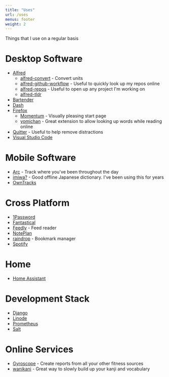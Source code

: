 ```yaml
---
title: "Uses"
url: /uses
menus: footer
weight: 2
---
```


Things that I use on a regular basis

<!--more-->

# Desktop Software

- [Alfred](https://www.alfredapp.com/)
  - [alfred-convert](https://github.com/deanishe/alfred-convert) - Convert units
  - [alfred-github-workflow](https://github.com/gharlan/alfred-github-workflow) - Useful to quickly look up my repos online
  - [alfred-repos](https://github.com/deanishe/alfred-repos) - Useful to open up any project I'm working on
  - [alfred-tldr](https://github.com/konoui/alfred-tldr)
- [Bartender](https://www.macbartender.com/)
- [Dash](https://kapeli.com/dash)
- [Firefox](https://www.mozilla.org/en-US/firefox/new/)
  - [Momentum](https://momentumdash.com/) - Visually pleasing start page
  - [yomichan](https://foosoft.net/projects/yomichan/) - Great extension to allow looking up words while reading online
- [Quitter](https://marco.org/2016/05/02/quitter) - Useful to help remove distractions
- [Visual Studio Code](https://code.visualstudio.com/)

# Mobile Software

- [Arc](http://www.bigpaua.com/arcapp/) - Track where you've been throughout the day
- [imiwa?](http://www.imiwaapp.com/) - Good offline Japanese dictionary. I've been using this for years
- [OwnTracks](https://owntracks.org/)

# Cross Platform

- [1Password](https://1password.com/)
- [Fantastical](https://flexibits.com/fantastical)
- [Feedly](https://feedly.com) - Feed reader
- [NotePlan](https://noteplan.co/)
- [raindrop](https://raindrop.io/) - Bookmark manager
- [Spotify](https://www.spotify.com/)

# Home

- [Home Assistant](https://www.home-assistant.io/blue)

# Development Stack

- [Django](https://www.djangoproject.com/)
- [Linode](https://www.linode.com/?r=ee919cf9626f9a202ddb894314a7f7d0cdad084b)
- [Prometheus](https://prometheus.io/)
- [Salt](https://docs.saltproject.io/)

# Online Services

- [Gyroscope](https://gyrosco.pe/) - Create reports from all your other fitness sources
- [wanikani](https://www.wanikani.com/users/kfdm) - Great way to slowly build up your kanji and vocabulary
